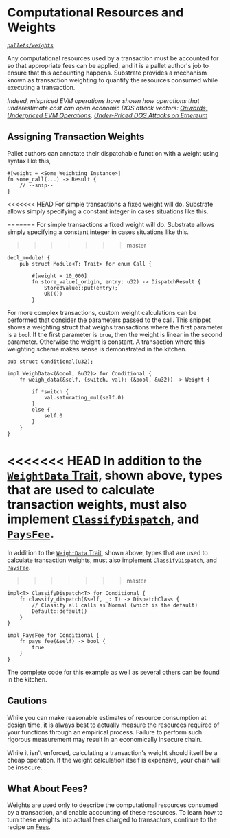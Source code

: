 # Computational Resources and Weights

_[`pallets/weights`](https://github.com/substrate-developer-hub/recipes/tree/master/pallets/weights)_

Any computational resources used by a transaction must be accounted for so that appropriate fees can
be applied, and it is a pallet author's job to ensure that this accounting happens. Substrate
provides a mechanism known as transaction weighting to quantify the resources consumed while
executing a transaction.

_Indeed, mispriced EVM operations have shown how operations that underestimate cost can open
economic DOS attack vectors: [Onwards; Underpriced EVM Operations](https://www.parity.io/onwards/),
[Under-Priced DOS Attacks on Ethereum](https://www4.comp.polyu.edu.hk/~csxluo/DoSEVM.pdf)_

## Assigning Transaction Weights

Pallet authors can annotate their dispatchable function with a weight using syntax like this,

```rust, ignore
#[weight = <Some Weighting Instance>]
fn some_call(...) -> Result {
	// --snip--
}
```

<<<<<<< HEAD
For simple transactions a fixed weight will do. Substrate allows simply specifying a constant
integer in cases situations like this.

=======
For simple transactions a fixed weight will do. Substrate allows simply specifying a constant integer in cases situations like this.
>>>>>>> master
```rust, ignore
decl_module! {
	pub struct Module<T: Trait> for enum Call {

		#[weight = 10_000]
		fn store_value(_origin, entry: u32) -> DispatchResult {
			StoredValue::put(entry);
			Ok(())
		}
```

For more complex transactions, custom weight calculations can be performed that consider the
parameters passed to the call. This snippet shows a weighting struct that weighs transactions where
the first parameter is a `boo`l. If the first parameter is `true`, then the weight is linear in the
second parameter. Otherwise the weight is constant. A transaction where this weighting scheme makes
sense is demonstrated in the kitchen.

```rust, ignore
pub struct Conditional(u32);

impl WeighData<(&bool, &u32)> for Conditional {
	fn weigh_data(&self, (switch, val): (&bool, &u32)) -> Weight {

		if *switch {
			val.saturating_mul(self.0)
		}
		else {
			self.0
		}
	}
}
```

<<<<<<< HEAD
In addition to the
[`WeightData` Trait](https://crates.parity.io/frame_support/weights/trait.WeighData.html), shown
above, types that are used to calculate transaction weights, must also implement
[`ClassifyDispatch`](https://crates.parity.io/frame_support/weights/trait.ClassifyDispatch.html),
and [`PaysFee`](https://crates.parity.io/frame_support/weights/trait.PaysFee.html).
=======
In addition to the [`WeightData`
Trait](https://substrate.dev/rustdocs/v2.0.0-alpha.8/frame_support/weights/trait.WeighData.html), shown
above, types that are used to calculate transaction weights, must also implement
[`ClassifyDispatch`](https://substrate.dev/rustdocs/v2.0.0-alpha.8/frame_support/weights/trait.ClassifyDispatch.html),
and [`PaysFee`](https://substrate.dev/rustdocs/v2.0.0-alpha.8/frame_support/weights/trait.PaysFee.html).

>>>>>>> master

```rust,ignore
impl<T> ClassifyDispatch<T> for Conditional {
    fn classify_dispatch(&self, _: T) -> DispatchClass {
        // Classify all calls as Normal (which is the default)
        Default::default()
    }
}
```

```rust,ignore
impl PaysFee for Conditional {
    fn pays_fee(&self) -> bool {
        true
    }
}
```

The complete code for this example as well as several others can be found in the kitchen.

## Cautions

While you can make reasonable estimates of resource consumption at design time, it is always best to
actually measure the resources required of your functions through an empirical process. Failure to
perform such rigorous measurement may result in an economically insecure chain.

While it isn't enforced, calculating a transaction's weight should itself be a cheap operation. If
the weight calculation itself is expensive, your chain will be insecure.

## What About Fees?

Weights are used only to describe the computational resources consumed by a transaction, and enable
accounting of these resources. To learn how to turn these weights into actual fees charged to
transactors, continue to the recipe on [Fees](./fees.md).
